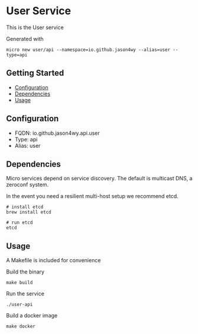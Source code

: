 # User Service

This is the User service

Generated with

```
micro new user/api --namespace=io.github.jason4wy --alias=user --type=api
```

## Getting Started

- [Configuration](#configuration)
- [Dependencies](#dependencies)
- [Usage](#usage)

## Configuration

- FQDN: io.github.jason4wy.api.user
- Type: api
- Alias: user

## Dependencies

Micro services depend on service discovery. The default is multicast DNS, a zeroconf system.

In the event you need a resilient multi-host setup we recommend etcd.

```
# install etcd
brew install etcd

# run etcd
etcd
```

## Usage

A Makefile is included for convenience

Build the binary

```
make build
```

Run the service
```
./user-api
```

Build a docker image
```
make docker
```